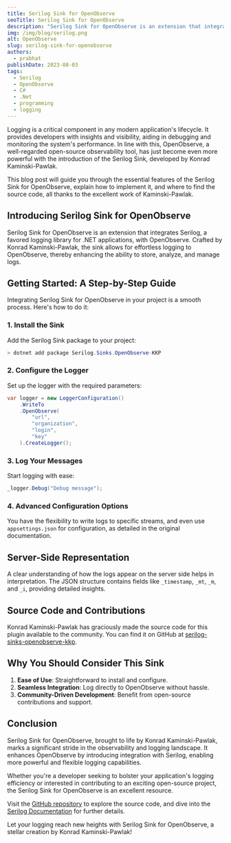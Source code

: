 ```yaml
---
title: Serilog Sink for OpenObserve
seoTitle: Serilog Sink for OpenObserve
description: "Serilog Sink for OpenObserve is an extension that integrates Serilog, a favored logging library for .NET applications, with OpenObserve. Crafted by Konrad Kaminski-Pawlak, the sink allows for effortless logging to OpenObserve, thereby enhancing the ability to store, analyze, and manage logs."
img: /img/blog/serilog.png
alt: OpenObserve
slug: serilog-sink-for-openobserve
authors: 
  - prabhat
publishDate: 2023-08-03
tags:
  - Serilog
  - OpenObserve
  - C#
  - .Net
  - programming
  - logging
---
```



Logging is a critical component in any modern application's lifecycle. It provides developers with insights and visibility, aiding in debugging and monitoring the system's performance. In line with this, OpenObserve, a well-regarded open-source observability tool, has just become even more powerful with the introduction of the Serilog Sink, developed by Konrad Kaminski-Pawlak.

This blog post will guide you through the essential features of the Serilog Sink for OpenObserve, explain how to implement it, and where to find the source code, all thanks to the excellent work of Kaminski-Pawlak.

## Introducing Serilog Sink for OpenObserve

Serilog Sink for OpenObserve is an extension that integrates Serilog, a favored logging library for .NET applications, with OpenObserve. Crafted by Konrad Kaminski-Pawlak, the sink allows for effortless logging to OpenObserve, thereby enhancing the ability to store, analyze, and manage logs.

## Getting Started: A Step-by-Step Guide

Integrating Serilog Sink for OpenObserve in your project is a smooth process. Here's how to do it:

### 1. **Install the Sink**

Add the Serilog Sink package to your project:

```powershell
> dotnet add package Serilog.Sinks.OpenObserve-KKP
```

### 2. **Configure the Logger**

Set up the logger with the required parameters:

```csharp
var logger = new LoggerConfiguration()
    .WriteTo
    .OpenObserve(
        "url",
        "organization",
        "login",
        "key"
    ).CreateLogger();
```

### 3. **Log Your Messages**

Start logging with ease:

```csharp
_logger.Debug("Debug message");
```

### 4. **Advanced Configuration Options**

You have the flexibility to write logs to specific streams, and even use `appsettings.json` for configuration, as detailed in the original documentation.

## Server-Side Representation

A clear understanding of how the logs appear on the server side helps in interpretation. The JSON structure contains fields like `_timestamp`, `_mt`, `_m`, and `_i`, providing detailed insights.

## Source Code and Contributions

Konrad Kaminski-Pawlak has graciously made the source code for this plugin available to the community. You can find it on GitHub at [serilog-sinks-openobserve-kkp](https://github.com/konradkaminski/serilog-sinks-openobserve-kkp/).

## Why You Should Consider This Sink

1. **Ease of Use**: Straightforward to install and configure.
2. **Seamless Integration**: Log directly to OpenObserve without hassle.
3. **Community-Driven Development**: Benefit from open-source contributions and support.

## Conclusion

Serilog Sink for OpenObserve, brought to life by Konrad Kaminski-Pawlak, marks a significant stride in the observability and logging landscape. It enhances OpenObserve by introducing integration with Serilog, enabling more powerful and flexible logging capabilities.

Whether you're a developer seeking to bolster your application's logging efficiency or interested in contributing to an exciting open-source project, the Serilog Sink for OpenObserve is an excellent resource.

Visit the [GitHub repository](https://github.com/konradkaminski/serilog-sinks-openobserve-kkp/) to explore the source code, and dive into the [Serilog Documentation](https://github.com/serilog/serilog/wiki) for further details.

Let your logging reach new heights with Serilog Sink for OpenObserve, a stellar creation by Konrad Kaminski-Pawlak!
